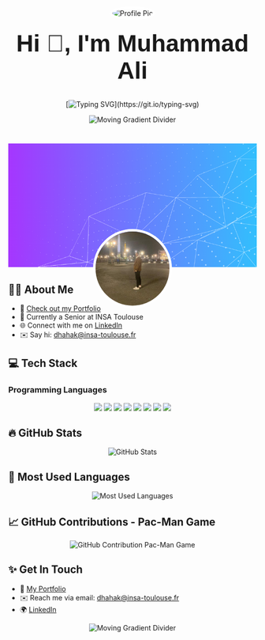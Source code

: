 <div align="center">
  <!-- Profile Pic -->
  <div style="position: relative;">
    <img alt="Profile Pic" src="me.png" style="width: 150px; border-radius: 50%; border: 5px solid white;">
    <h1 style="text-align: center; font-family: 'Arial', sans-serif; font-size: 48px; margin-top: 20px;">Hi 👋, I'm Muhammad Ali</h1>
  </div>

  <!-- Typing SVG -->
  [![Typing SVG](https://readme-typing-svg.demolab.com/?lines=Hi+there!;I'm+Muhammad+Ali;Welcome+to+my+GitHub!)](https://git.io/typing-svg)

  <!-- Moving Gradient Divider -->
  <div align="center">
    <img src="https://user-images.githubusercontent.com/73097560/115834477-dbab4500-a447-11eb-908a-139a6edaec5c.gif" alt="Moving Gradient Divider" style="width: 100%; height: 10px;">
  </div>

  <!-- Background with Profile Image in Front -->
  <div style="text-align: center; position: relative; margin-top: 40px;">
      <img style="width: 100%; height: 250px; object-fit: cover;" alt="Background" src="tsa.png">
      <div
          style="width: 150px; height: 150px; position: absolute; border-radius: 50%; overflow: hidden; left: 50%; bottom: 0; transform: translate(-50%, 50%); border: 5px solid white;">
          <img alt="Profile Pic" src="me.jpg">
      </div>
  </div>
</div>

## 👨‍💻 **About Me**

- 📂 [Check out my Portfolio](#)  
- 🌱 Currently a Senior at INSA Toulouse  
- 🌐 Connect with me on [LinkedIn](https://www.linkedin.com/in/muhammad-ali-dhahak-smith-653bb8332/)  
- ✉️ Say hi: dhahak@insa-toulouse.fr  

## 💻 **Tech Stack**

### Programming Languages
<p align="center">
  <img src="https://img.shields.io/badge/C-00599C?style=for-the-badge&logo=c&logoColor=white"/>
  <img src="https://img.shields.io/badge/C++-00599C?style=for-the-badge&logo=c%2B%2B&logoColor=white"/>
  <img src="https://img.shields.io/badge/OCaml-EC6813?style=for-the-badge&logo=ocaml&logoColor=white"/>
  <img src="https://img.shields.io/badge/Java-007396?style=for-the-badge&logo=java&logoColor=white"/>
  <img src="https://img.shields.io/badge/TypeScript-007ACC?style=for-the-badge&logo=typescript&logoColor=white"/>
  <img src="https://img.shields.io/badge/Python-14354C?style=for-the-badge&logo=python&logoColor=white"/>
  <img src="https://img.shields.io/badge/R-276DC3?style=for-the-badge&logo=r&logoColor=white"/>
  <img src="https://img.shields.io/badge/SQL-4479A1?style=for-the-badge&logo=sql&logoColor=white"/>
</p>

## 🔥 **GitHub Stats**

<p align="center">
  <img src="https://github-readme-stats.vercel.app/api?username=YourGitHubUsername&show_icons=true&theme=radical" alt="GitHub Stats" />
</p>

## 🌟 **Most Used Languages**

<p align="center">
  <img src="https://github-readme-stats.vercel.app/api/top-langs/?username=YourGitHubUsername&layout=compact&theme=radical&hide=javascript,html" alt="Most Used Languages"/>
</p>

## 📈 **GitHub Contributions - Pac-Man Game**

<p align="center">
  <img src="https://github.com/YourGitHubUsername/YourRepoName/blob/output/github-pacman.svg" alt="GitHub Contribution Pac-Man Game" />
</p>

## ✨ **Get In Touch**

- 📂 [My Portfolio](#)  
- ✉️ Reach me via email: dhahak@insa-toulouse.fr  
- 🌍 [LinkedIn](https://www.linkedin.com/in/muhammad-ali-dhahak-smith-653bb8332/)  

<!-- Moving Gradient Divider -->
<div align="center">
  <img src="https://user-images.githubusercontent.com/73097560/115834477-dbab4500-a447-11eb-908a-139a6edaec5c.gif" alt="Moving Gradient Divider" style="width: 100%; height: 10px;">
</div>
